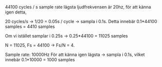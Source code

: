 44100 cycles / s sample rate
lägsta ljudfrekvensen är 20hz, för att känna igen detta,

20 cycles/s -> 1/20 = 0.05s / cycle -> sampla i 0.1s. Detta innebär 0.1*44100 samples = 4410 samples

Om vi istället samplar i 0.25s -> 0.25*44100 = 11025 samples

N = 11025, Fs = 44100 -> Fs/N = 4.


Sample rate: 10000Hz
För att känna igen lägsta -> sampla i 0.1s, vilket innebär 0.1*10000 = 1000 samples

